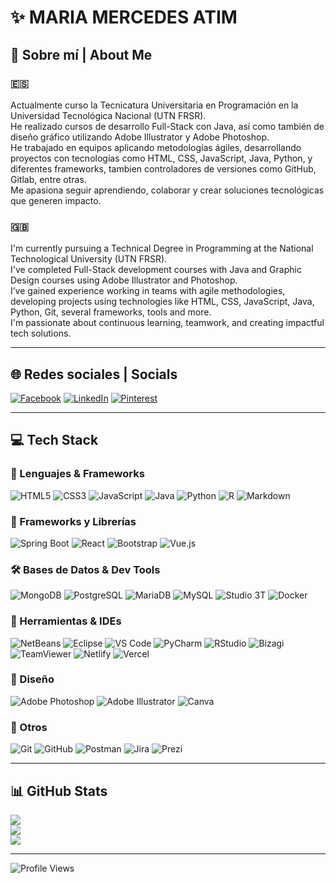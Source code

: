# ✨ MARIA MERCEDES ATIM

## 💫 Sobre mí | About Me

### 🇪🇸
Actualmente curso la Tecnicatura Universitaria en Programación en la Universidad Tecnológica Nacional (UTN FRSR).  
He realizado cursos de desarrollo Full-Stack con Java, así como también de diseño gráfico utilizando Adobe Illustrator y Adobe Photoshop.  
He trabajado en equipos aplicando metodologías ágiles, desarrollando proyectos con tecnologías como HTML, CSS, JavaScript, Java, Python, y diferentes frameworks, tambien controladores de versiones como GitHub, Gitlab, entre otras.  
Me apasiona seguir aprendiendo, colaborar y crear soluciones tecnológicas que generen impacto.

### 🇬🇧
I'm currently pursuing a Technical Degree in Programming at the National Technological University (UTN FRSR).  
I've completed Full-Stack development courses with Java and Graphic Design courses using Adobe Illustrator and Photoshop.  
I’ve gained experience working in teams with agile methodologies, developing projects using technologies like HTML, CSS, JavaScript, Java, Python, Git, several frameworks, tools and more.  
I'm passionate about continuous learning, teamwork, and creating impactful tech solutions.

---

## 🌐 Redes sociales | Socials

[![Facebook](https://img.shields.io/badge/Facebook-%231877F2.svg?logo=Facebook&logoColor=white)](https://facebook.com/MariaMercedesGuerra)
[![LinkedIn](https://img.shields.io/badge/LinkedIn-%230077B5.svg?logo=linkedin&logoColor=white)](https://linkedin.com/in/maria-mercedes-atim)
[![Pinterest](https://img.shields.io/badge/Pinterest-%23E60023.svg?logo=Pinterest&logoColor=white)](https://pinterest.com/polonia_345)

---

## 💻 Tech Stack

### 🔧 Lenguajes & Frameworks

![HTML5](https://img.shields.io/badge/html5-%23E34F26.svg?style=for-the-badge&logo=html5&logoColor=white)
![CSS3](https://img.shields.io/badge/css3-%231572B6.svg?style=for-the-badge&logo=css3&logoColor=white)
![JavaScript](https://img.shields.io/badge/javascript-%23323330.svg?style=for-the-badge&logo=javascript&logoColor=%23F7DF1E)
![Java](https://img.shields.io/badge/java-%23ED8B00.svg?style=for-the-badge&logo=openjdk&logoColor=white)
![Python](https://img.shields.io/badge/python-3670A0?style=for-the-badge&logo=python&logoColor=ffdd54)
![R](https://img.shields.io/badge/R-276DC3?style=for-the-badge&logo=r&logoColor=white)
![Markdown](https://img.shields.io/badge/markdown-%23000000.svg?style=for-the-badge&logo=markdown&logoColor=white)

### 🚀 Frameworks y Librerías

![Spring Boot](https://img.shields.io/badge/springboot-%236DB33F.svg?style=for-the-badge&logo=springboot&logoColor=white)
![React](https://img.shields.io/badge/react-%2320232a.svg?style=for-the-badge&logo=react&logoColor=%2361DAFB)
![Bootstrap](https://img.shields.io/badge/bootstrap-%238511FA.svg?style=for-the-badge&logo=bootstrap&logoColor=white)
![Vue.js](https://img.shields.io/badge/vue.js-%2335495e.svg?style=for-the-badge&logo=vuedotjs&logoColor=%234FC08D)

### 🛠️ Bases de Datos & Dev Tools

![MongoDB](https://img.shields.io/badge/MongoDB-%234ea94b.svg?style=for-the-badge&logo=mongodb&logoColor=white)
![PostgreSQL](https://img.shields.io/badge/postgresql-%23316192.svg?style=for-the-badge&logo=postgresql&logoColor=white)
![MariaDB](https://img.shields.io/badge/MariaDB-003545?style=for-the-badge&logo=mariadb&logoColor=white)
![MySQL](https://img.shields.io/badge/mysql-4479A1.svg?style=for-the-badge&logo=mysql&logoColor=white)
![Studio 3T](https://img.shields.io/badge/Studio3T-%23300000.svg?style=for-the-badge&logo=MongoDB&logoColor=white)
![Docker](https://img.shields.io/badge/docker-%230db7ed.svg?style=for-the-badge&logo=docker&logoColor=white)

### 🧰 Herramientas & IDEs

![NetBeans](https://img.shields.io/badge/NetBeans-%23006291.svg?style=for-the-badge&logo=apachenetbeanside&logoColor=white)
![Eclipse](https://img.shields.io/badge/Eclipse-%232C2255.svg?style=for-the-badge&logo=eclipseide&logoColor=white)
![VS Code](https://img.shields.io/badge/VSCode-%23007ACC.svg?style=for-the-badge&logo=visual-studio-code&logoColor=white)
![PyCharm](https://img.shields.io/badge/pycharm-%23000000.svg?style=for-the-badge&logo=pycharm&logoColor=white)
![RStudio](https://img.shields.io/badge/RStudio-75AADB?style=for-the-badge&logo=RStudio&logoColor=white)
![Bizagi](https://img.shields.io/badge/Bizagi-%230073B3.svg?style=for-the-badge&logoColor=white)
![TeamViewer](https://img.shields.io/badge/TeamViewer-0E8EE9?style=for-the-badge&logo=TeamViewer&logoColor=white)
![Netlify](https://img.shields.io/badge/netlify-%23000000.svg?style=for-the-badge&logo=netlify&logoColor=white)
![Vercel](https://img.shields.io/badge/vercel-%23000000.svg?style=for-the-badge&logo=vercel&logoColor=white)

### 🎨 Diseño

![Adobe Photoshop](https://img.shields.io/badge/adobe%20photoshop-%2331A8FF.svg?style=for-the-badge&logo=adobe%20photoshop&logoColor=white)
![Adobe Illustrator](https://img.shields.io/badge/adobe%20illustrator-%23FF9A00.svg?style=for-the-badge&logo=adobe%20illustrator&logoColor=white)
![Canva](https://img.shields.io/badge/Canva-%2300C4CC.svg?style=for-the-badge&logo=Canva&logoColor=white)

### 🔧 Otros

![Git](https://img.shields.io/badge/git-%23F05033.svg?style=for-the-badge&logo=git&logoColor=white)
![GitHub](https://img.shields.io/badge/github-%23121011.svg?style=for-the-badge&logo=github&logoColor=white)
![Postman](https://img.shields.io/badge/Postman-FF6C37?style=for-the-badge&logo=postman&logoColor=white)
![Jira](https://img.shields.io/badge/jira-%230A0FFF.svg?style=for-the-badge&logo=jira&logoColor=white)
![Prezi](https://img.shields.io/badge/Prezi-%23000000.svg?style=for-the-badge&logo=Prezi&logoColor=white)

---

## 📊 GitHub Stats

![](https://github-readme-stats.vercel.app/api?username=MerAtim&theme=monokai&hide_border=false&include_all_commits=true&count_private=true)  
![](https://github-readme-streak-stats.herokuapp.com/?user=MerAtim&theme=monokai&hide_border=false)  
![](https://github-readme-stats.vercel.app/api/top-langs/?username=MerAtim&theme=monokai&hide_border=false&layout=compact)

---

![Profile Views](https://komarev.com/ghpvc/?username=MerAtim&style=flat-square)

<!-- Created with ❤️ by GPRM (https://gprm.itsvg.in) -->
